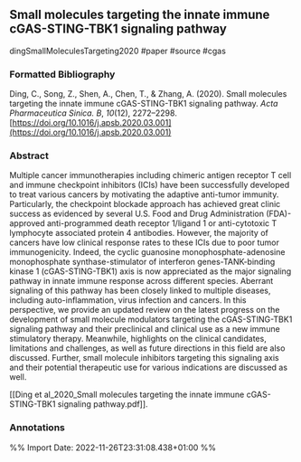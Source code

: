 ## Small molecules targeting the innate immune cGAS-STING-TBK1 signaling pathway
dingSmallMoleculesTargeting2020
#paper #source #cgas 

### Formatted Bibliography
Ding, C., Song, Z., Shen, A., Chen, T., & Zhang, A. (2020). Small molecules targeting the innate immune cGAS-STING-TBK1 signaling pathway. _Acta Pharmaceutica Sinica. B_, _10_(12), 2272–2298. [https://doi.org/10.1016/j.apsb.2020.03.001](https://doi.org/10.1016/j.apsb.2020.03.001)


### Abstract
Multiple cancer immunotherapies including chimeric antigen receptor T cell and immune checkpoint inhibitors (ICIs) have been successfully developed to treat various cancers by motivating the adaptive anti-tumor immunity. Particularly, the checkpoint blockade approach has achieved great clinic success as evidenced by several U.S. Food and Drug Administration (FDA)-approved anti-programmed death receptor 1/ligand 1 or anti-cytotoxic T lymphocyte associated protein 4 antibodies. However, the majority of cancers have low clinical response rates to these ICIs due to poor tumor immunogenicity. Indeed, the cyclic guanosine monophosphate-adenosine monophosphate synthase-stimulator of interferon genes-TANK-binding kinase 1 (cGAS-STING-TBK1) axis is now appreciated as the major signaling pathway in innate immune response across different species. Aberrant signaling of this pathway has been closely linked to multiple diseases, including auto-inflammation, virus infection and cancers. In this perspective, we provide an updated review on the latest progress on the development of small molecule modulators targeting the cGAS-STING-TBK1 signaling pathway and their preclinical and clinical use as a new immune stimulatory therapy. Meanwhile, highlights on the clinical candidates, limitations and challenges, as well as future directions in this field are also discussed. Further, small molecule inhibitors targeting this signaling axis and their potential therapeutic use for various indications are discussed as well.
  
[[Ding et al_2020_Small molecules targeting the innate immune cGAS-STING-TBK1 signaling pathway.pdf]].

### Annotations

%% Import Date: 2022-11-26T23:31:08.438+01:00 %%

